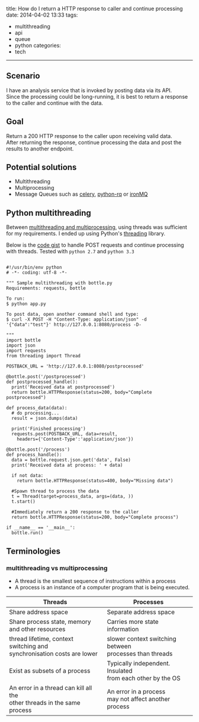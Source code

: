 title: How do I return a HTTP response to caller and continue processing
date: 2014-04-02 13:33 
tags: 
- multithreading
- api
- queue
- python
categories: 
- tech
---

## Scenario
I have an analysis service that is invoked by posting data via its API.   
Since the processing could be long-running, it is best to return a response to the caller and continue with the data.  

## Goal
Return a 200 HTTP response to the caller upon receiving valid data.   
After returning the response, continue processing the data and post the results to another endpoint.

## Potential solutions
* Multithreading
* Multiprocessing
* Message Queues such as [celery](http://www.celeryproject.org/), [python-rq](http://python-rq.org/) or [ironMQ](http://www.iron.io/mq)

## Python multithreading
Between [multithreading and multiprocessing](#multithreading_multiprocessing), using threads was sufficient for my requirements. I ended up using Python's [threading](https://docs.python.org/2/library/threading.html) library.

Below is the [code gist](https://gist.github.com/alyssaq/9928442) to handle POST requests and continue processing with threads.
Tested with `python 2.7` and `python 3.3` 

<pre><code class="language-python">
#!/usr/bin/env python
# -*- coding: utf-8 -*-

""" Sample multithreading with bottle.py
Requirements: requests, bottle

To run: 
$ python app.py

To post data, open another command shell and type:
$ curl -X POST -H "Content-Type: application/json" -d '{"data":"test"}' http://127.0.0.1:8080/process -D-

"""
import bottle
import json
import requests
from threading import Thread

POSTBACK_URL = 'http://127.0.0.1:8080/postprocessed'

@bottle.post('/postprocessed')
def postprocessed_handle():
  print('Received data at postprocessed')
  return bottle.HTTPResponse(status=200, body="Complete postprocessed")

def process_data(data):
  # do processing...
  result = json.dumps(data)

  print('Finished processing')
  requests.post(POSTBACK_URL, data=result, 
    headers={'Content-Type':'application/json'})
               
@bottle.post('/process')
def process_handle():
  data = bottle.request.json.get('data', False)
  print('Received data at process: ' + data)

  if not data:
    return bottle.HTTPResponse(status=400, body="Missing data")

  #Spawn thread to process the data
  t = Thread(target=process_data, args=(data, ))
  t.start()

  #Immediately return a 200 response to the caller
  return bottle.HTTPResponse(status=200, body="Complete process")

if __name__ == '__main__':
  bottle.run()
</code></pre>

## Terminologies
### <a name="multithreading_multiprocessing"></a> multithreading vs multiprocessing
* A thread is the smallest sequence of instructions within a process
* A process is an instance of a computer program that is being executed.

| Threads        | Processes           | 
| ------------- |-------------| 
| Share address space      | Separate address space | 
| Share process state, memory <br>and other resources      | Carries more state information      | 
| thread lifetime, context switching and <br>synchronisation costs are lower |  slower context switching between <br>processes than threads 
| Exist as subsets of a process      | Typically independent. Insulated <br>from each other by the OS      | 
| An error in a thread can kill all the <br> other threads in the same process       | An error in a process <br>may not affect another process      |